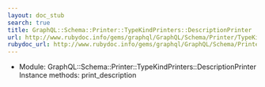 ```yaml
---
layout: doc_stub
search: true
title: GraphQL::Schema::Printer::TypeKindPrinters::DescriptionPrinter
url: http://www.rubydoc.info/gems/graphql/GraphQL/Schema/Printer/TypeKindPrinters/DescriptionPrinter
rubydoc_url: http://www.rubydoc.info/gems/graphql/GraphQL/Schema/Printer/TypeKindPrinters/DescriptionPrinter
---
```


- Module: GraphQL::Schema::Printer::TypeKindPrinters::DescriptionPrinter
Instance methods:
print_description

